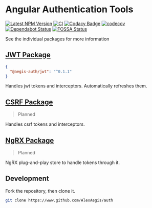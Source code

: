 # Angular Authentication Tools

<!-- markdownlint-disable MD013 -->

[![Latest NPM Version](https://img.shields.io/npm/v/@aegis-auth/jwt/latest)](https://www.npmjs.com/package/@aegis-auth/jwt) [![CI](https://github.com/AlexAegis/auth/workflows/CI/badge.svg)](https://github.com/AlexAegis/auth/actions?query=workflow%3ALint) [![Codacy Badge](https://app.codacy.com/project/badge/Grade/2b1db44e2d0348f4b81e320cdcb120f8)](https://www.codacy.com/manual/AlexAegis/auth?utm_source=github.com&utm_medium=referral&utm_content=AlexAegis/auth&utm_campaign=Badge_Grade) [![codecov](https://codecov.io/gh/AlexAegis/auth/branch/staging/graph/badge.svg)](https://codecov.io/gh/AlexAegis/auth) [![Dependabot Status](https://api.dependabot.com/badges/status?host=github&repo=AlexAegis/auth)](https://dependabot.com) [![FOSSA Status](https://app.fossa.com/api/projects/git%2Bgithub.com%2FAlexAegis%2Fauth.svg?type=shield)](https://app.fossa.com/projects/git%2Bgithub.com%2FAlexAegis%2Fauth?ref=badge_shield)

<!-- markdownlint-enable MD013 -->

See the individual packages for more information

## [JWT Package](./libs/jwt)

```json
{
  "@aegis-auth/jwt": "^0.1.1"
}
```

Handles jwt tokens and interceptors. Automatically refreshes them.

## [CSRF Package](./libs/csrf)

> Planned

Handles csrf tokens and interceptors.

## [NgRX Package](./libs/ngrx)

> Planned

NgRX plug-and-play store to handle tokens through it.

## Development

Fork the repository, then clone it.

```sh
git clone https://www.github.com/AlexAegis/auth
```
